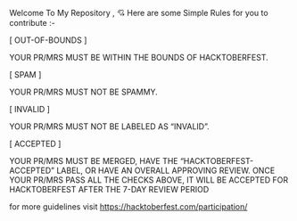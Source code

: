 Welcome To My Repository , 💘 
Here are some Simple Rules for you to contribute :- 


[ OUT-OF-BOUNDS ]

YOUR PR/MRS MUST BE WITHIN THE BOUNDS OF HACKTOBERFEST.

[ SPAM ]

YOUR PR/MRS MUST NOT BE SPAMMY.

[ INVALID ]

YOUR PR/MRS MUST NOT BE LABELED AS “INVALID”.

[ ACCEPTED ]

YOUR PR/MRS MUST BE MERGED, HAVE THE “HACKTOBERFEST-ACCEPTED” LABEL, OR HAVE AN OVERALL APPROVING REVIEW.
ONCE YOUR PR/MRS PASS ALL THE CHECKS ABOVE, IT WILL BE ACCEPTED FOR HACKTOBERFEST AFTER THE 7-DAY REVIEW PERIOD

for more guidelines visit https://hacktoberfest.com/participation/
